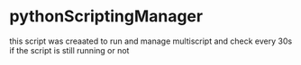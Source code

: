 # pythonScriptingManager
 this script was creaated to run and manage multiscript and check every 30s if the script is still running or not

